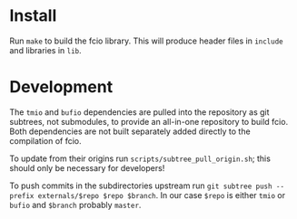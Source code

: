 # Install

Run `make` to build the fcio library. This will produce header files in `include` and libraries in `lib`.

# Development

The `tmio` and `bufio` dependencies are pulled into the repository as git subtrees, not submodules, to provide an all-in-one repository to build fcio.
Both dependencies are not built separately added directly to the compilation of fcio.

To update from their origins run `scripts/subtree_pull_origin.sh`; this should only be necessary for developers!

To push commits in the subdirectories upstream run `git subtree push --prefix externals/$repo $repo $branch`. In our case `$repo` is either `tmio` or `bufio` and `$branch` probably `master`.
